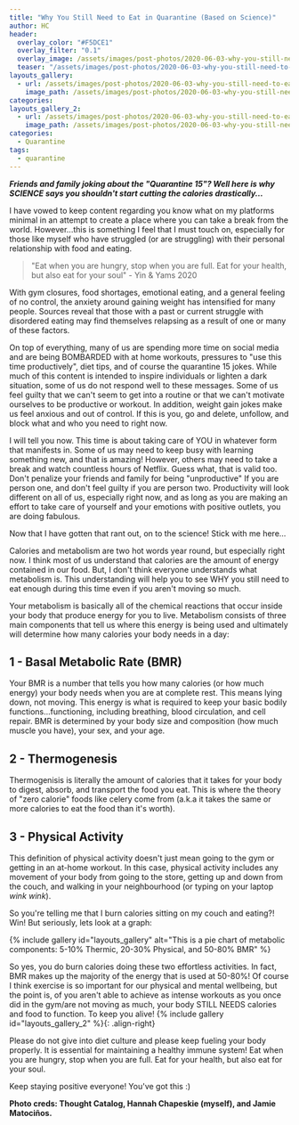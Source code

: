 ```yaml
---
title: "Why You Still Need to Eat in Quarantine (Based on Science)"
author: HC
header:
  overlay_color: "#F5DCE1"
  overlay_filter: "0.1"
  overlay_image: /assets/images/post-photos/2020-06-03-why-you-still-need-to-eat-in-quarentine-based-on-science/sad plate.png
  teaser: "/assets/images/post-photos/2020-06-03-why-you-still-need-to-eat-in-quarentine-based-on-science/sad plate.png"
layouts_gallery:
  - url: /assets/images/post-photos/2020-06-03-why-you-still-need-to-eat-in-quarentine-based-on-science/BMR 50-80%.png
    image_path: /assets/images/post-photos/2020-06-03-why-you-still-need-to-eat-in-quarentine-based-on-science/BMR 50-80%.png
categories:
layouts_gallery_2:
  - url: /assets/images/post-photos/2020-06-03-why-you-still-need-to-eat-in-quarentine-based-on-science/sign.jpg
    image_path: /assets/images/post-photos/2020-06-03-why-you-still-need-to-eat-in-quarentine-based-on-science/sign small.jpg
categories:
  - Quarantine
tags:
  - quarantine
---
```


***Friends and family joking about the "Quarantine 15"? Well here is why SCIENCE says you shouldn't start cutting the calories drastically...***

I have vowed to keep content regarding you know what on my platforms minimal in an attempt to create a place where you can take a break from the world. However...this is something I feel that I must touch on, especially for those like myself who have struggled (or are struggling) with their personal relationship with food and eating. 

> "Eat when you are hungry, stop when you are full. Eat for your health, but also eat for your soul" - Yin & Yams 2020

With gym closures, food shortages, emotional eating, and a general feeling of no control, the anxiety around gaining weight has intensified for many people. Sources reveal that those with a past or current struggle with disordered eating may find themselves relapsing as a result of one or many of these factors.

On top of everything, many of us are spending more time on social media and are being BOMBARDED with at home workouts, pressures to "use this time productively", diet tips, and of course the quarantine 15 jokes. While much of this content is intended to inspire individuals or lighten a dark situation, some of us do not respond well to these messages. Some of us feel guilty that we can't seem to get into a routine or that we can't  motivate ourselves to be productive or workout. In addition, weight gain jokes make us feel anxious and out of control. If this is you, go and delete, unfollow, and block what and who you need to right now. 

I will tell you now. This time is about taking care of YOU in whatever form that manifests in. Some of us may need to keep busy with learning something new, and that is amazing! However, others may need to take a break and watch countless hours of Netflix. Guess what, that is valid too. Don't penalize your friends and family for being "unproductive" If you are person one, and don't feel guilty if you are person two. Productivity will look different on all of us, especially right now, and as long as you are making an effort to take care of yourself and your emotions with positive outlets, you are doing fabulous. 

Now that I have gotten that rant out, on to the science! Stick with me here...

Calories and metabolism are two hot words year round, but especially right now. I think most of us understand that calories are the amount of energy contained in our food. But, I don't think everyone understands what metabolism is. This understanding will help you to see WHY you still need to eat enough during this time even if you aren't moving so much.

Your metabolism is basically all of the chemical reactions that occur inside your body that produce energy for you to live. Metabolism consists of three main components that tell us where this energy is being used and ultimately will determine how many calories your body needs in a day:

## 1 - Basal Metabolic Rate (BMR)
Your BMR is a number that tells you how many calories (or how much energy) your body needs when you are at complete rest. This means lying down, not moving. This energy is what is required to keep your basic bodily functions...functioning, including breathing, blood circulation, and cell repair. BMR is determined by your body size and composition (how much muscle you have), your sex, and your age. 

## 2 - Thermogenesis
Thermogenisis is literally the amount of calories that it takes for your body to digest, absorb, and transport the food you eat. This is where the theory of "zero calorie" foods like celery come from (a.k.a it takes the same or more calories to eat the food than it's worth).

## 3 - Physical Activity
This definition of physical activity doesn't just mean going to the gym or getting in an at-home workout. In this case, physical activity includes any movement of your body from going to the store, getting up and down from the couch, and walking in your neighbourhood (or typing on your laptop *wink wink*). 

So you're telling me that I burn calories sitting on my couch and eating?! Win! But seriously, lets look at a graph: 

{% include gallery id="layouts_gallery" alt="This is a pie chart of metabolic components: 5-10% Thermic, 20-30% Physical, and 50-80% BMR" %}

So yes, you do burn calories doing these two effortless activities. In fact, BMR makes up the majority of the energy that is used at 50-80%! Of course I think exercise is so important for our physical and mental wellbeing, but the point is, of you aren't able to achieve as intense workouts as you once did in the gym/are not moving as much, your body STILL NEEDS calories and food to function. To keep you alive! {% include gallery id="layouts_gallery_2" %}{: .align-right}

Please do not give into diet culture and please keep fueling your body properly. It is essential for maintaining a healthy immune system! Eat when you are hungry, stop when you are full. Eat for your health, but also eat for your soul.

Keep staying positive everyone! You've got this :) 

**Photo creds: Thought Catalog, Hannah Chapeskie (myself), and Jamie Matociños.**